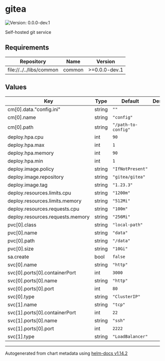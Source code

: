 # gitea

![Version: 0.0.0-dev.1](https://img.shields.io/badge/Version-0.0.0--dev.1-informational?style=flat-square)

Self-hosted git service

## Requirements

| Repository | Name | Version |
|------------|------|---------|
| file://../../libs/common | common | >=0.0.0-dev.1 |

## Values

| Key | Type | Default | Description |
|-----|------|---------|-------------|
| cm[0].data."config.ini" | string | `""` |  |
| cm[0].name | string | `"config"` |  |
| cm[0].path | string | `"/path-to-config"` |  |
| deploy.hpa.cpu | int | `90` |  |
| deploy.hpa.max | int | `1` |  |
| deploy.hpa.memory | int | `90` |  |
| deploy.hpa.min | int | `1` |  |
| deploy.image.policy | string | `"IfNotPresent"` |  |
| deploy.image.repository | string | `"gitea/gitea"` |  |
| deploy.image.tag | string | `"1.23.3"` |  |
| deploy.resources.limits.cpu | string | `"1200m"` |  |
| deploy.resources.limits.memory | string | `"512Mi"` |  |
| deploy.resources.requests.cpu | string | `"100m"` |  |
| deploy.resources.requests.memory | string | `"256Mi"` |  |
| pvc[0].class | string | `"local-path"` |  |
| pvc[0].name | string | `"data"` |  |
| pvc[0].path | string | `"/data"` |  |
| pvc[0].size | string | `"10Gi"` |  |
| sa.create | bool | `false` |  |
| svc[0].name | string | `"http"` |  |
| svc[0].ports[0].containerPort | int | `3000` |  |
| svc[0].ports[0].name | string | `"http"` |  |
| svc[0].ports[0].port | int | `80` |  |
| svc[0].type | string | `"ClusterIP"` |  |
| svc[1].name | string | `"tcp"` |  |
| svc[1].ports[0].containerPort | int | `22` |  |
| svc[1].ports[0].name | string | `"ssh"` |  |
| svc[1].ports[0].port | int | `2222` |  |
| svc[1].type | string | `"LoadBalancer"` |  |

----------------------------------------------
Autogenerated from chart metadata using [helm-docs v1.14.2](https://github.com/norwoodj/helm-docs/releases/v1.14.2)
